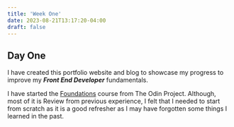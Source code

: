 ```yaml
---
title: 'Week One'
date: 2023-08-21T13:17:20-04:00
draft: false
---
```


## Day One

I have created this portfolio website and blog to showcase my progress to improve my **_Front End Developer_** fundamentals.

I have started the [Foundations](https://www.theodinproject.com/paths/foundations/courses/foundations) course from The Odin Project. Although, most of it is Review from previous experience, I felt that I needed to start from scratch as it is a good refresher as I may have forgotten some things I learned in the past.
